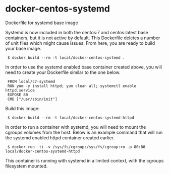 # docker-centos-systemd
Dockerfile for systemd base image

Systemd is now included in both the centos:7 and centos:latest base containers,
but it is not active by default. This Dockerfile deletes a number of unit files
which might cause issues. From here, you are ready to build your base image.

     $ docker build --rm -t local/docker-centos-systemd .

In order to use the systemd enabled base container created above, you will
need to create your Dockerfile similar to the one below.

     FROM local/c7-systemd
     RUN yum -y install httpd; yum clean all; systemctl enable httpd.service
     EXPOSE 80
     CMD ["/usr/sbin/init"]

Build this image:

     $ docker build --rm -t local/docker-centos-systemd-httpd

In order to run a container with systemd, you will need to mount the cgroups
volumes from the host. Below is an example command that will run the systemd
enabled httpd container created earlier.

     $ docker run -ti -v /sys/fs/cgroup:/sys/fs/cgroup:ro -p 80:80 local/docker-centos-systemd-httpd

This container is running with systemd in a limited context, with the cgroups filesystem mounted.

